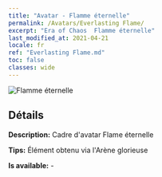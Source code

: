 ```yaml
---
title: "Avatar - Flamme éternelle"
permalink: /Avatars/Everlasting Flame/
excerpt: "Era of Chaos  Flamme éternelle"
last_modified_at: 2021-04-21
locale: fr
ref: "Everlasting Flame.md"
toc: false
classes: wide
---
```

 ![Flamme éternelle](/images/a/avatarFrame_77.png)

## Détails

 **Description:** Cadre d'avatar Flame éternelle 

 **Tips:** Élément obtenu via l'Arène glorieuse 

 **Is available:**  - 

